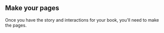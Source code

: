 ## Make your pages

Once you have the story and interactions for your book, you'll need to make the pages.